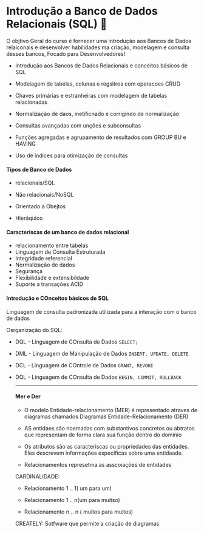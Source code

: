 # Introdução a Banco de Dados Relacionais (SQL) 🏦

O objtivo Geral do curso é fornecer uma introdução aos Bancos de Dados relaiconais e desenvolver habilidades ma criação, modelagem e consulta desses bancos, Focado para Desenvolvedores!

* Introdução aos Bancos de Dados Relacionais e conceitos básicos de SQL

* Modelagem de tabelas, colunas e regsitros com operacoes CRUD

* Chaves primárias e estranheiras com modelagem de tabelas relacionadas

* Normalização de daos, inetificnado e corrigindo de normalização

* Consultas avançadas com unções e subconsultas

* Funções agregadas e agrupamento de resultados com GROUP BU e HAVING

* Uso de índices para otimização de consultas

#### Tipos de Banco de Dados

* relacionais/SQL

* Não relacionais/NoSQL

* Orientado a Obejtos

* Hieráquico

#### Caracteriscas de um banco de dados relacional

* relacionamento entre tabelas
* Linguagem de Consulta Estruturada
* Integridade referencial
* Normalização de dados
* Segurança
* Flexibilidade e extensibildade
* Suporte a transações ACID

#### Introdução e COnceitos básicos de SQL

Linguagem de consulta padronizada utilizada para a interação com o banco de dados

Osrganização do SQL:

* DQL - Linguagem de COnsulta de Dados
    ```SELECT;```

* DML - Linguagem de Manipulação de Dados
    ```INSERT, UPDATE, DELETE```

* DCL - Linguagem de COntrole de Dados
    ```GRANT, REVOKE```

* DQL - Linguagem de COnsulta de Dados
    ```BEGIN, COMMIT, ROLLBACK```

    ---

    #### Mer e Der

    - O modelo Entidade-relacionamento (MER) é representado atraves de diagramas chamados Diagramas Entidade-Relacionamento (DER)

    - AS entidaes são noemadas com substantivos concretos ou abtratos que representam de forma clara sua função dentro do domínio

    - Os atributos são as caracteriscas ou propriedades das entidades. Eles descrevem informações específicas sobre uma entidaade.


    - Relacionamentos represetma as asscoiações de entidades

    CARDINALIDADE:

    - Relacionamento 1 .. 1( um para um)

    - Relacionamento 1 .. n(um para muitso)

    - Relacionamento n .. n ( muitos para muitos)





    
    
    CREATELY: Sotfware que permite a criação de diagramas

    